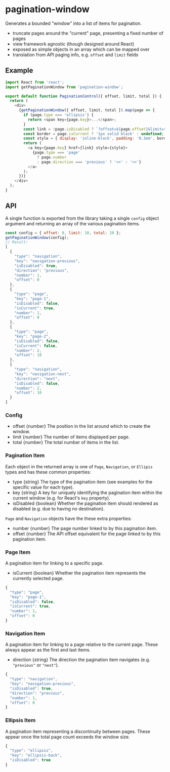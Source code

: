 # pagination-window

Generates a bounded "window" into a list of items for pagination.

* truncate pages around the "current" page, presenting a fixed number of pages
* view framework agnostic (though designed around React)
* exposed as simple objects in an array which can be mapped over
* translation from API paging info, e.g. `offset` and `limit` fields

## Example

```javascript
import React from 'react';
import getPaginationWindow from 'pagination-window';

export default function PaginationControl({ offset, limit, total }) {
  return (
    <div>
      {getPaginationWindow({ offset, limit, total }).map(page => {
        if (page.type === 'ellipsis') {
          return <span key={page.key}>...</span>;
        }
        const link = !page.isDisabled ? `?offset=${page.offset}&limit=${limit}` : undefined;
        const border = page.isCurrent ? '1px solid black' : undefined;
        const style = { display: 'inline-block', padding: '0.3em', border };
        return (
          <a key={page.key} href={link} style={style}>
            {page.type === 'page'
              ? page.number
              : page.direction === 'previous' ? '<<' : '>>'}
          </a>
        );
      })}
    </div>
  );
}
```

## API

A single function is exported from the library taking a single `config` object argument and returning an array of the various
pagination items.

```javascript
const config = { offset: 0, limit: 10, total: 20 };
getPaginationWindow(config);
// Result:
[
  {
    "type": "navigation",
    "key": "navigation-previous",
    "isDisabled": true,
    "direction": "previous",
    "number": 1,
    "offset": 0
  },
  {
    "type": "page",
    "key": "page-1",
    "isDisabled": false,
    "isCurrent": true,
    "number": 1,
    "offset": 0
  },
  {
    "type": "page",
    "key": "page-2",
    "isDisabled": false,
    "isCurrent": false,
    "number": 2,
    "offset": 10
  },
  {
    "type": "navigation",
    "key": "navigation-next",
    "direction": "next",
    "isDisabled": false,
    "number": 2,
    "offset": 10
  }
]
```

### Config
* offset {number} The position in the list around which to create the window.
* limit {number} The number of items displayed per page.
* total {number} The total number of items in the list.

### Pagination Item
Each object in the returned array is one of `Page`, `Navigation`, or `Ellipis` types and has these common properties:
* type {string} The type of the pagination item (see examples for the specific value for each type).
* key {string} A key for uniquely identifying the pagination item within the current window (e.g. for React's `key` property).
* isDisabled {boolean} Whether the pagination item should rendered as disabled (e.g. due to having no destination).

`Page` and `Navigation` objects have the these extra properties:
* number {number} The page number linked to by this pagination item.
* offset {number} The API offset equivalent for the page linked to by this pagination item.

### Page Item
A pagination item for linking to a specific page.
* isCurrent {boolean} Whether the pagination item represents the currently selected page.

```javascript
{
  "type": "page",
  "key": "page-1",
  "isDisabled": false,
  "isCurrent": true,
  "number": 1,
  "offset": 0
}
```

### Navigation Item
A pagination item for linking to a page relative to the current page. These always appear as the first and last items.
* direction {string} The direction the pagination item navigates (e.g. `"previous"` or `"next"`).

```javascript
{
  "type": "navigation",
  "key": "navigation-previous",
  "isDisabled": true,
  "direction": "previous",
  "number": 1,
  "offset": 0
}
```

### Ellipsis Item
A pagination item representing a discontinuity between pages. These appear once the total page count exceeds the window size.

```javascript
{
  "type": "ellipsis",
  "key": "ellipsis-back",
  "isDisabled": true
}
```

